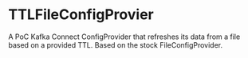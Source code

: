 # TTLFileConfigProvier
A PoC Kafka Connect ConfigProvider that refreshes its data from a file based on a provided TTL. Based on the stock FileConfigProvider.
